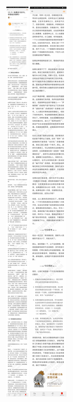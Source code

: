 ![](../../images/2017年07月/XY0707如果白马非马，中国也非国吗？.jpg)
![](../../images/2017年07月/XY0707如果白马非马，中国也非国吗？2.jpg)
